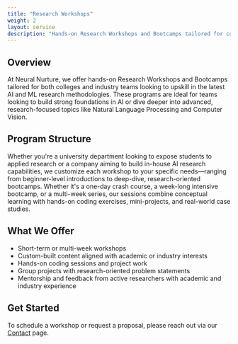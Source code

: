 ```yaml
---
title: "Research Workshops"
weight: 2
layout: service
description: "Hands-on Research Workshops and Bootcamps tailored for colleges and industry teams looking to upskill in AI and ML research methodologies."
---
```


## Overview
At Neural Nurture, we offer hands-on Research Workshops and Bootcamps tailored for both colleges and industry teams looking to upskill in the latest AI and ML research methodologies. These programs are ideal for teams looking to build strong foundations in AI or dive deeper into advanced, research-focused topics like Natural Language Processing and Computer Vision.

## Program Structure
Whether you're a university department looking to expose students to applied research or a company aiming to build in-house AI research capabilities, we customize each workshop to your specific needs—ranging from beginner-level introductions to deep-dive, research-oriented bootcamps. Whether it's a one-day crash course, a week-long intensive bootcamp, or a multi-week series, our sessions combine conceptual learning with hands-on coding exercises, mini-projects, and real-world case studies.

## What We Offer
* Short-term or multi-week workshops
* Custom-built content aligned with academic or industry interests
* Hands-on coding sessions and project work
* Group projects with research-oriented problem statements
* Mentorship and feedback from active researchers with academic and industry experience

## Get Started
To schedule a workshop or request a proposal, please reach out via our [Contact](/contact/) page.